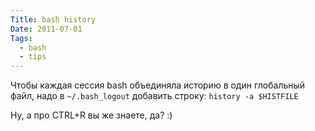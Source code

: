 ```yaml
---
Title: bash history
Date: 2011-07-01
Tags:
  - bash
  - tips
---
```


Чтобы каждая сессия bash объединяла историю в один глобальный файл, надо в `~/.bash_logout` добавить строку: `history -a $HISTFILE`

Ну, а про CTRL+R  вы же знаете, да? :)